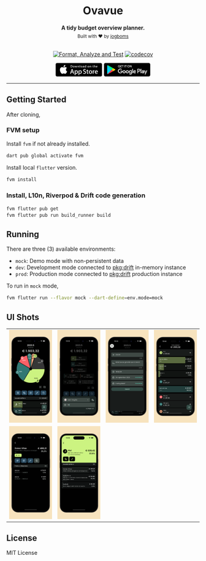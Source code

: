 <div align="center">
  <h1>Ovavue</h1>
  <strong>A tidy budget overview planner.</strong>
  <br />
  <sub>Built with ❤︎ by <a href="https://twitter.com/jogboms">jogboms</a></sub>
  <br /><br />

[![Format, Analyze and Test](https://github.com/jogboms/ovavue/actions/workflows/main.yml/badge.svg?branch=master)](https://github.com/jogboms/ovavue/actions/workflows/main.yml) [![codecov](https://codecov.io/gh/jogboms/ovavue/branch/master/graph/badge.svg)](https://codecov.io/gh/jogboms/ovavue)

<a href='https://apps.apple.com/app/ovavue/id6449617480'><img alt='Download on the App Store' src='./screenshots/app_store.png' height='36px'/></a>
<a href='https://play.google.com/store/apps/details?id=io.github.jogboms.ovavue'><img alt='Get it on Google Play' src='./screenshots/google_play.png' height='36px'/></a>

</div>


---

## Getting Started

After cloning,

### FVM setup

Install `fvm` if not already installed.

```bash
dart pub global activate fvm
```

Install local `flutter` version.

```bash
fvm install
```

### Install, L10n, Riverpod & Drift code generation

```bash
fvm flutter pub get 
fvm flutter pub run build_runner build
```

## Running

There are three (3) available environments:

- `mock`: Demo mode with non-persistent data
- `dev`: Development mode connected to [pkg:drift](https://pub.dev/packages/drift) in-memory instance
- `prod`: Production mode connected to [pkg:drift](https://pub.dev/packages/drift) production instance

To run in `mock` mode,

```bash
fvm flutter run --flavor mock --dart-define=env.mode=mock
```

## UI Shots

<div style="text-align: center">
  <table>
    <tr>
      <td style="text-align: center">
        <img src="./screenshots/1.png" width="200" />
      </td>
      <td style="text-align: center">
        <img src="./screenshots/2.png" width="200" />
      </td>
      <td style="text-align: center">
        <img src="./screenshots/3.png" width="200" />
      </td>
      <td style="text-align: center">
        <img src="./screenshots/4.png" width="200" />
      </td>
    </tr>
    <tr>
      <td style="text-align: center">
        <img src="./screenshots/5.png" width="200" />
      </td>
      <td style="text-align: center">
        <img src="./screenshots/6.png" width="200" />
      </td>
    </tr>
  </table>
</div>

## License

MIT License
